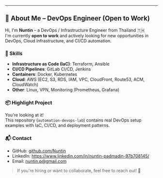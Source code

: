 ---

## 👤 About Me – DevOps Engineer (Open to Work)

Hi, I'm **Nuntin** – a DevOps / Infrastructure Engineer from Thailand 🇹🇭  
I'm currently **open to work** and actively looking for new opportunities in DevOps, Cloud Infrastructure, and CI/CD automation.

### 🔧 Skills
- **Infrastructure as Code (IaC)**: Terraform, Ansible  
- **CI/CD Pipelines**: GitLab CI/CD, Jenkins  
- **Containers**: Docker, Kubernetes  
- **Cloud**: AWS (EC2, S3, RDS, IAM, VPC, CloudFront, Route53, ACM, CloudWatch)  
- **Other**: Linux, VPN, Monitoring (Prometheus, Grafana)

### 📦 Highlight Project
You're looking at it!  
This repository (`automation-devops-lab`) contains real DevOps setup examples with IaC, CI/CD, and deployment patterns.

### 📬 Contact
- GitHub: [github.com/Nuntin](https://github.com/Nuntin)
- LinkedIn: https://www.linkedin.com/in/nuntin-padmadin-97b708145/
- Email: nuntin.p@gmail.com

> If you're hiring or want to collaborate, feel free to reach out! 🙏
